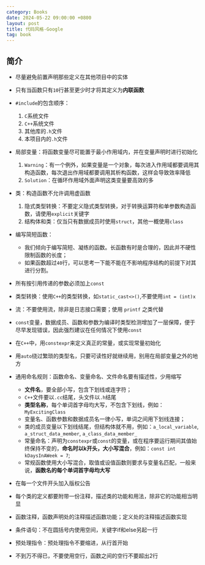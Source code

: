 ```yaml
---
category: Books
date: 2024-05-22 09:00:00 +0800
layout: post
title: 代码风格-Google
tag: book
---
```

## 简介

+ 尽量避免前置声明那些定义在其他项目中的实体

+ 只有当函数只有`10`行甚至更少时才将其定义为**内联函数**

+ `#include`的包含顺序：
   1. `C`系统文件
   2. `C++`系统文件
   3. 其他库的`.h`文件
   4. 本项目内的`.h`文件

+ 局部变量：将函数变量尽可能置于最小作用域内，并在变量声明时进行初始化
   1. `Warning`：有一个例外，如果变量是一个对象，每次进入作用域都要调用其构造函数，每次退出作用域都要调用其析构函数，这样会导致效率降低
   2. `Solution`：在循环作用域外面声明这类变量要高效的多

+ 类：构造函数不允许调用虚函数
   1. 隐式类型转换：不要定义隐式类型转换，对于转换运算符和单参数构造函数，请使用`explicit`关键字
   2. 结构体和类：仅当只有数据成员时使用`struct`，其他一概使用`class`

+ 编写简短函数：
  + 我们倾向于编写简短、凝练的函数。长函数有时是合理的，因此并不硬性限制函数的长度；
  + 如果函数超过`40`行，可以思考一下能不能在不影响程序结构的前提下对其进行分割。
  
+ 所有按引用传递的参数必须加上`const`

+ 类型转换：使用`C++`的类型转换，如`static_cast<>()`,不要使用`int = (int)x`

+ 流：不要使用流，除非是日志接口需要；使用 `printf` 之类代替

+  `const`变量，数据成员、函数和参数为编译时类型检测增加了一层保障，便于尽早发现错误，因此强烈建议在任何情况下使用`const`

+  在`C++`中，用`constexpr`来定义真正的常量，或实现常量初始化

+  用`auto`绕过繁琐的类型名，只要可读性好就继续用，别用在局部变量之外的地方
  
+  通用命名规则：函数命名、变量命名、文件命名要有描述性，少用缩写
   +  **文件名**，要全部小写，包含下划线或连字符；
   +  `C++`文件要以`.cc`结尾，头文件以`.h`结尾
   +  **类型名称**，每个单词首字母均大写，不包含下划线，例如：`MyExcitingClass`
   +  变量名、函数参数和数据成员名一律小写，单词之间用下划线连接；
   +  类的成员变量以下划线结尾，但结构体就不用，例如：`a_local_variable`, `a_struct_data_member`, `a_class_data_member_`
   +  常量命名：声明为`constexpr`或`const`的变量，或在程序要运行期间其值始终保持不变的，**命名时以k开头，大小写混合**，例如：`const int kDaysInAWeek = 7`;
   +  常规函数使用大小写混合，取值或设值函数则要求与变量名匹配，一般来说，**函数名的每个单词首字母均大写**

+  在每一个文件开头加入版权公告
  
+  每个类的定义都要附带一份注释，描述类的功能和用法，除非它的功能相当明显

+  函数注释，函数声明处的注释描述函数功能；定义处的注释描述函数实现
  
+  条件语句：不在圆括号内使用空间，关键字if和else另起一行
  
+  预处理指令：预处理指令不要缩进，从行首开始
  
+  不到万不得已，不要使用空行，函数之间的空行不要超出2行